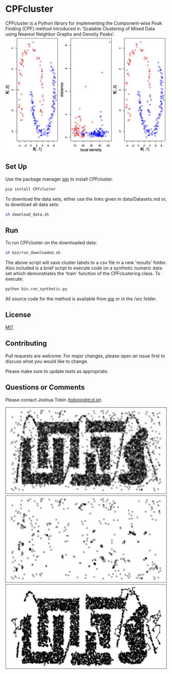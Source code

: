 # CPFcluster

CPFcluster is a Python library for implementing the Component-wise Peak Finding (CPF) method introduced in 'Scalable Clustering of Mixed Data using Nearest Neighbor Graphs and Density Peaks'. 
![problems](problems.png)

## Set Up

Use the package manager [pip](https://pip.pypa.io/en/stable/) to install CPFcluster.

```bash
pip install CPFcluster
```
To download the data sets, either use the links given in data/Datasets.md or, to download all data sets: 

```bash
sh download_data.sh
```
## Run

To run CPFcluster on the downloaded data:

```bash
sh bin/run_downloaded.sh
```
The above script will save cluster labels to a csv file in a new 'results' folder. Also included is a brief script to execute code on a synthetic numeric data set which demonstrates the 'train' function of the CPFclustering class. To execute:

```bash 
python bin.run_synthetic.py
```
All source code for the method is available from [pip](https://pip.pypa.io/en/stable/) or in the /src folder. 
## License
[MIT](https://choosealicense.com/licenses/mit/)

## Contributing
Pull requests are welcome. For major changes, please open an issue first to discuss what you would like to change.

Please make sure to update tests as appropriate.

## Questions or Comments
Please contact Joshua Tobin ([tobinjo@tcd.ie](mailto:tobinjo@tcd.ie)). 

![ChamData](Cham_Data.png) ![ChamOut](Cham_Out.png) ![ChamComp](Cham_Comp.png)
